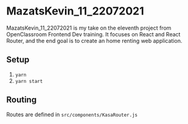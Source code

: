 # MazatsKevin_11_22072021

MazatsKevin_11_22072021 is my take on the eleventh project from OpenClassroom Frontend Dev training. It focuses on React and React Router, and the end goal is to create an home renting web application.


## Setup

1. `yarn`
2. `yarn start`

## Routing

Routes are defined in `src/components/KasaRouter.js`
